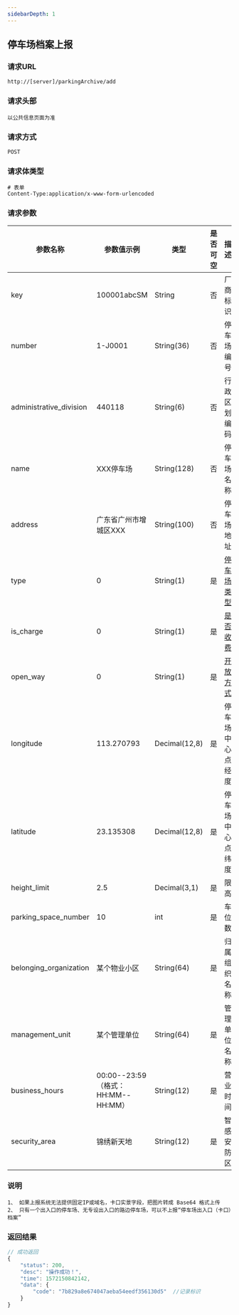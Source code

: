 ```yaml
---
sidebarDepth: 1
---
```

## 	停车场档案上报
### 请求URL

```
http://[server]/parkingArchive/add
```

### 请求头部

```
以公共信息页面为准
```

### 请求方式

```
POST 
```

### 请求体类型

```
# 表单
Content-Type:application/x-www-form-urlencoded
```

### 请求参数

|  参数名称   | 参数值示例 |  类型  |  是否可空   |   描述  |
| --- | --- | --- | --- | --- |
| key | 100001abcSM| String | 否 | 厂商标识
| number | 1-J0001 | String(36) | 否 | 停车场编号
| administrative_division | 440118| String(6) | 否 | 行政区划编码
| name | XXX停车场 | String(128) | 否 | 停车场名称
| address | 广东省广州市增城区XXX | String(100) | 否 | 停车场地址
| type | 0 | String(1) | 是 | [停车场类型](/通用字典.html#停车场类型)
| is_charge | 0 | String(1) | 是 | [是否收费](/通用字典.html#是否收费)
| open_way | 0| String(1) | 是 | [开放方式](/通用字典.html#开放方式)
| longitude | 113.270793 | Decimal(12,8) | 是 | 停车场中心点经度
| latitude | 23.135308 | Decimal(12,8) | 是 | 停车场中心点纬度
| height_limit | 2.5 | Decimal(3,1) | 是 | 限高
| parking_space_number | 10 | int | 是 |  车位数
| belonging_organization | 某个物业小区 | String(64) | 是 | 归属组织名称
| management_unit | 某个管理单位 | String(64) | 是 | 管理单位名称
| business_hours | 00:00--23:59（格式：HH:MM--HH:MM） | String(12) | 是 | 营业时间
| security_area | 锦绣新天地| String(12) | 是 | 智感安防区

### 说明

```
1、 如果上报系统无法提供固定IP或域名，卡口实景字段，把图片转成 Base64 格式上传 
2、 只有一个出入口的停车场、无专设出入口的路边停车场，可以不上报“停车场出入口（卡口）档案”
```


### 返回结果

```javascript
// 成功返回
{
    "status": 200,
    "desc": "操作成功！",
    "time": 1572150842142,
    "data": {
        "code": "7b829a8e674047aeba54eedf356130d5"  //记录标识
    }
}
```
